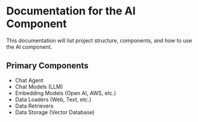 # Documentation for the AI Component

This documentation will list project structure, components, and how to use the AI component.

## Primary Components

- Chat Agent
- Chat Models (LLM)
- Embedding Models (Open AI, AWS, etc.)
- Data Loaders (Web, Text, etc.)
- Data Retrievers
- Data Storage (Vector Database)
